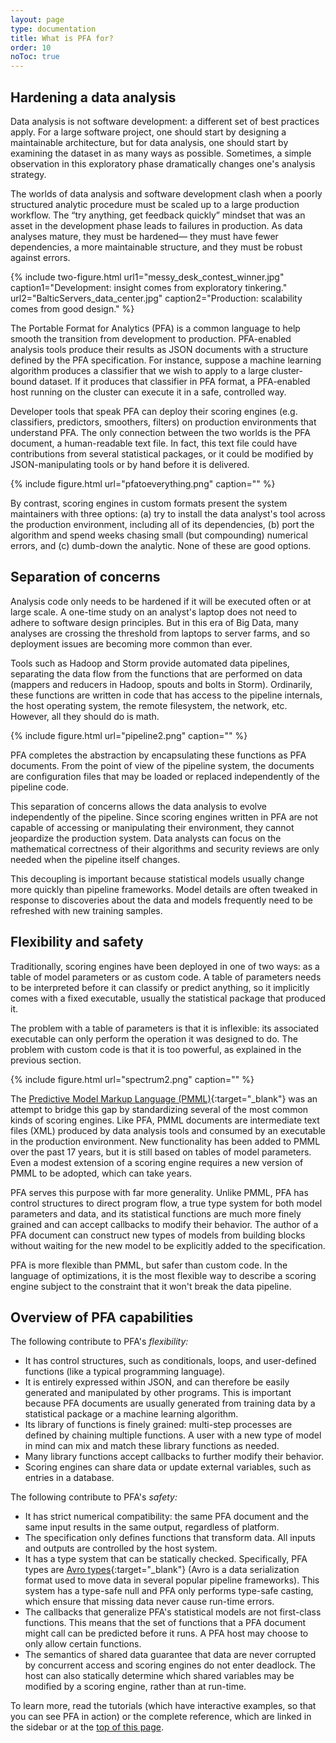 ```yaml
---
layout: page
type: documentation
title: What is PFA for?
order: 10
noToc: true
---
```


## Hardening a data analysis

Data analysis is not software development: a different set of best practices apply.  For a large software project, one should start by designing a maintainable architecture, but for data analysis, one should start by examining the dataset in as many ways as possible.  Sometimes, a simple observation in this exploratory phase dramatically changes one's analysis strategy.

The worlds of data analysis and software development clash when a poorly structured analytic procedure must be scaled up to a large production workflow.  The “try anything, get feedback quickly” mindset that was an asset in the development phase leads to failures in production.  As data analyses mature, they must be hardened— they must have fewer dependencies, a more maintainable structure, and they must be robust against errors.

{% include two-figure.html url1="messy_desk_contest_winner.jpg" caption1="Development: insight comes from exploratory tinkering." url2="BalticServers_data_center.jpg" caption2="Production: scalability comes from good design." %}

The Portable Format for Analytics (PFA) is a common language to help smooth the transition from development to production.  PFA-enabled analysis tools produce their results as JSON documents with a structure defined by the PFA specification.  For instance, suppose a machine learning algorithm produces a classifier that we wish to apply to a large cluster-bound dataset.  If it produces that classifier in PFA format, a PFA-enabled host running on the cluster can execute it in a safe, controlled way.

Developer tools that speak PFA can deploy their scoring engines (e.g. classifiers, predictors, smoothers, filters) on production environments that understand PFA.  The only connection between the two worlds is the PFA document, a human-readable text file.  In fact, this text file could have contributions from several statistical packages, or it could be modified by JSON-manipulating tools or by hand before it is delivered.

{% include figure.html url="pfatoeverything.png" caption="" %}

By contrast, scoring engines in custom formats present the system maintainers with three options: (a) try to install the data analyst's tool across the production environment, including all of its dependencies, (b) port the algorithm and spend weeks chasing small (but compounding) numerical errors, and (c) dumb-down the analytic.  None of these are good options.

## Separation of concerns

Analysis code only needs to be hardened if it will be executed often or at large scale.  A one-time study on an analyst's laptop does not need to adhere to software design principles.  But in this era of Big Data, many analyses are crossing the threshold from laptops to server farms, and so deployment issues are becoming more common than ever.

Tools such as Hadoop and Storm provide automated data pipelines, separating the data flow from the functions that are performed on data (mappers and reducers in Hadoop, spouts and bolts in Storm).  Ordinarily, these functions are written in code that has access to the pipeline internals, the host operating system, the remote filesystem, the network, etc.  However, all they should do is math.

{% include figure.html url="pipeline2.png" caption="" %}

PFA completes the abstraction by encapsulating these functions as PFA documents.  From the point of view of the pipeline system, the documents are configuration files that may be loaded or replaced independently of the pipeline code.

This separation of concerns allows the data analysis to evolve independently of the pipeline.  Since scoring engines written in PFA are not capable of accessing or manipulating their environment, they cannot jeopardize the production system.  Data analysts can focus on the mathematical correctness of their algorithms and security reviews are only needed when the pipeline itself changes.

This decoupling is important because statistical models usually change more quickly than pipeline frameworks.  Model details are often tweaked in response to discoveries about the data and models frequently need to be refreshed with new training samples.

## Flexibility and safety

Traditionally, scoring engines have been deployed in one of two ways: as a table of model parameters or as custom code.  A table of parameters needs to be interpreted before it can classify or predict anything, so it implicitly comes with a fixed executable, usually the statistical package that produced it.

The problem with a table of parameters is that it is inflexible: its associated executable can only perform the operation it was designed to do.  The problem with custom code is that it is too powerful, as explained in the previous section.

{% include figure.html url="spectrum2.png" caption="" %}

The [Predictive Model Markup Language (PMML)](http://www.dmg.org/){:target="_blank"} was an attempt to bridge this gap by standardizing several of the most common kinds of scoring engines.  Like PFA, PMML documents are intermediate text files (XML) produced by data analysis tools and consumed by an executable in the production environment.  New functionality has been added to PMML over the past 17 years, but it is still based on tables of model parameters.  Even a modest extension of a scoring engine requires a new version of PMML to be adopted, which can take years.

PFA serves this purpose with far more generality.  Unlike PMML, PFA has control structures to direct program flow, a true type system for both model parameters and data, and its statistical functions are much more finely grained and can accept callbacks to modify their behavior.  The author of a PFA document can construct new types of models from building blocks without waiting for the new model to be explicitly added to the specification.

PFA is more flexible than PMML, but safer than custom code.  In the language of optimizations, it is the most flexible way to describe a scoring engine subject to the constraint that it won't break the data pipeline.

## Overview of PFA capabilities

The following contribute to PFA's _flexibility:_

* It has control structures, such as conditionals, loops, and user-defined functions (like a typical programming language).
* It is entirely expressed within JSON, and can therefore be easily generated and manipulated by other programs.  This is important because PFA documents are usually generated from training data by a statistical package or a machine learning algorithm.
* Its library of functions is finely grained: multi-step processes are defined by chaining multiple functions.  A user with a new type of model in mind can mix and match these library functions as needed.
* Many library functions accept callbacks to further modify their behavior.
* Scoring engines can share data or update external variables, such as entries in a database.

The following contribute to PFA's _safety:_

* It has strict numerical compatibility: the same PFA document and the same input results in the same output, regardless of platform.
* The specification only defines functions that transform data.  All inputs and outputs are controlled by the host system.
* It has a type system that can be statically checked.  Specifically, PFA types are [Avro types](http://avro.apache.org/){:target="_blank"} (Avro is a data serialization format used to move data in several popular pipeline frameworks).  This system has a type-safe null and PFA only performs type-safe casting, which ensure that missing data never cause run-time errors.
* The callbacks that generalize PFA's statistical models are not first-class functions.  This means that the set of functions that a PFA document might call can be predicted before it runs.  A PFA host may choose to only allow certain functions.
* The semantics of shared data guarantee that data are never corrupted by concurrent access and scoring engines do not enter deadlock.  The host can also statically determine which shared variables may be modified by a scoring engine, rather than at run-time.

To learn more, read the tutorials (which have interactive examples, so that you can see PFA in action) or the complete reference, which are linked in the sidebar or at the <a href="#top-of-page" onclick="$('body').animate({scrollTop: 0}, 1000); return false;">top of this page</a>.
